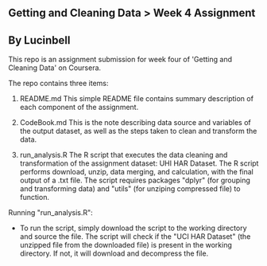 ## Getting and Cleaning Data > Week 4 Assignment
## By Lucinbell

This repo is an assignment submission for week four of 'Getting and Cleaning
Data' on Coursera.

The repo contains three items:

1. README.md
  This simple README file contains summary description of each component of 
  the assignment.
  
2. CodeBook.md
  This is the note describing data source and variables of the output dataset,
  as well as the steps taken to clean and transform the data.
  
3. run_analysis.R
  The R script that executes the data cleaning and transformation of the
  assignment dataset: UHI HAR Dataset. The R script performs download, unzip,
  data merging, and calculation, with the final output of a .txt file.
  The script requires packages "dplyr" (for grouping and transforming data)
  and "utils" (for unziping compressed file) to function.
  
Running "run_analysis.R":
- To run the script, simply download the script to the working directory and
source the file. The script will check if the "UCI HAR Dataset" (the unzipped
file from the downloaded file) is present in the working directory. If not,
it will download and decompress the file.

